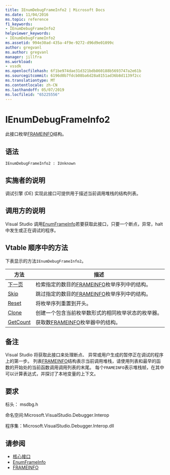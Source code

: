 ```yaml
---
title: IEnumDebugFrameInfo2 | Microsoft Docs
ms.date: 11/04/2016
ms.topic: reference
f1_keywords:
- IEnumDebugFrameInfo2
helpviewer_keywords:
- IEnumDebugFrameInfo2
ms.assetid: 994e30ad-435a-4f9e-9272-d96d9e01099c
author: gregvanl
ms.author: gregvanl
manager: jillfra
ms.workload:
- vssdk
ms.openlocfilehash: 6f1be974dae31d321bdb860188b5693747a2e61b
ms.sourcegitcommit: 6196d0b7fdcb08ba6d28a8151ad36b8d1139f2cc
ms.translationtype: MT
ms.contentlocale: zh-CN
ms.lasthandoff: 05/07/2019
ms.locfileid: "65225556"
---
```

# <a name="ienumdebugframeinfo2"></a>IEnumDebugFrameInfo2
此接口枚举[FRAMEINFO](../../../extensibility/debugger/reference/frameinfo.md)结构。

## <a name="syntax"></a>语法

```
IEnumDebugFrameInfo2 : IUnknown
```

## <a name="notes-for-implementers"></a>实施者的说明
 调试引擎 (DE) 实现此接口可提供用于描述当前调用堆栈的结构列表。

## <a name="notes-for-callers"></a>调用方的说明
 Visual Studio 调用[EnumFrameInfo](../../../extensibility/debugger/reference/idebugthread2-enumframeinfo.md)若要获取此接口，只要一个断点，异常，halt 中发生或正在调试的程序。

## <a name="methods-in-vtable-order"></a>Vtable 顺序中的方法
 下表显示的方法`IEnumDebugFrameInfo2`。

|方法|描述|
|------------|-----------------|
|[下一页](../../../extensibility/debugger/reference/ienumdebugframeinfo2-next.md)|检索指定的数目的[FRAMEINFO](../../../extensibility/debugger/reference/frameinfo.md)枚举序列中的结构。|
|[Skip](../../../extensibility/debugger/reference/ienumdebugframeinfo2-skip.md)|跳过指定的数目的[FRAMEINFO](../../../extensibility/debugger/reference/frameinfo.md)枚举序列中的结构。|
|[Reset](../../../extensibility/debugger/reference/ienumdebugframeinfo2-reset.md)|将枚举序列重置到开头。|
|[Clone](../../../extensibility/debugger/reference/ienumdebugframeinfo2-clone.md)|创建一个包含当前枚举数形式的相同枚举状态的枚举器。|
|[GetCount](../../../extensibility/debugger/reference/ienumdebugframeinfo2-getcount.md)|获取数[FRAMEINFO](../../../extensibility/debugger/reference/frameinfo.md)枚举器中的结构。|

## <a name="remarks"></a>备注
 Visual Studio 将获取此接口来处理断点、 异常或用户生成的暂停正在调试的程序上的第一步。 列表[FRAMEINFO](../../../extensibility/debugger/reference/frameinfo.md)结构表示当前调用堆栈，请使用列表和最早的函数的开始处的当前函数调用调用列表的末尾。 每个`FRAMEINFO`表示堆栈帧，在其中可以计算表达式，并探讨了本地变量的上下文。

## <a name="requirements"></a>要求
 标头： msdbg.h

 命名空间:Microsoft.VisualStudio.Debugger.Interop

 程序集：Microsoft.VisualStudio.Debugger.Interop.dll

## <a name="see-also"></a>请参阅
- [核心接口](../../../extensibility/debugger/reference/core-interfaces.md)
- [EnumFrameInfo](../../../extensibility/debugger/reference/idebugthread2-enumframeinfo.md)
- [FRAMEINFO](../../../extensibility/debugger/reference/frameinfo.md)